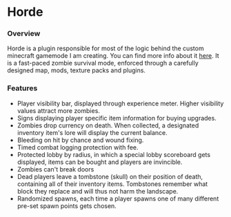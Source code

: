 # Horde
### Overview
Horde is a plugin responsible for most of the logic behind the custom minecraft gamemode I am creating. You can find more info about it [here](http://mindhook.net/minecraft-horde/).
It is a fast-paced zombie survival mode, enforced through a carefully designed map, mods, texture packs and plugins.

### Features
* Player visibility bar, displayed through experience meter. Higher visibility values attract more zombies.
* Signs displaying player specific item information for buying upgrades.
* Zombies drop currency on death. When collected, a designated inventory item's lore will display the current balance.
* Bleeding on hit by chance and wound fixing.
* Timed combat logging protection with fee.
* Protected lobby by radius, in which a special lobby scoreboard gets displayed, items can be bought and players are invincible.
* Zombies can't break doors
* Dead players leave a tombstone (skull) on their position of death, containing all of their inventory items. Tombstones remember what block they replace and will thus not harm the landscape.
* Randomized spawns, each time a player spawns one of many different pre-set spawn points gets chosen.